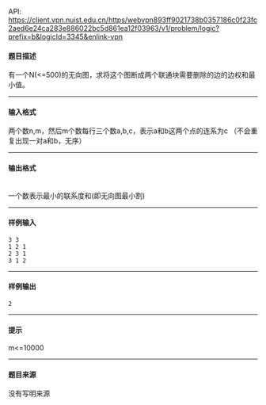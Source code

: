 API: https://client.vpn.nuist.edu.cn/https/webvpn893ff9021738b0357186c0f23fc2aed6e24ca283e886022bc5d861ea12f03963/v1/problem/logic?prefix=b&logicId=3345&enlink-vpn

#### 题目描述

有一个N(<=500)的无向图，求将这个图断成两个联通块需要删除的边的边权和最小值。  

---

#### 输入格式

两个数n,m，然后m个数每行三个数a,b,c，表示a和b这两个点的连系为c （不会重复出现一对a和b，无序）  

---

#### 输出格式

   
一个数表示最小的联系度和(即无向图最小割)  

---

#### 样例输入
```
3 3
1 2 1
2 3 1
3 1 2

```

---

#### 样例输出
```
2

```

---

#### 提示

  
m<=10000

---

#### 题目来源

没有写明来源